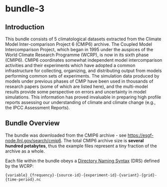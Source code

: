 # bundle-3

## Introduction

This bundle consists of 5 climatological datasets extracted from the Climate Model Inter-comparison Project 6 (CMIP6) archive.  The Coupled Model Intercomparison Project, which began in 1995 under the auspices of the World Climate Research Programme (WCRP), is now in its sixth phase (CMIP6). CMIP6 coordinates somewhat independent model intercomparison activities and their experiments which have adopted a common infrastructure for collecting, organizing, and distributing output from models performing common sets of experiments. The simulation data produced by models under previous phases of CMIP have been used in thousands of research papers (some of which are listed here), and the multi-model results provide some perspective on errors and uncertainty in model simulations. This information has proved invaluable in preparing high profile reports assessing our understanding of climate and climate change (e.g., the IPCC Assessment Reports).

## Bundle Overview

The bundle was downloaded from the CMIP6 archive - see https://esgf-node.llnl.gov/search/cmip6.  The total CMIP6 archive size is **several hundred petabytes**, thus the example files represent a tiny fraction of the archive as a whole.

Each file within the bundle obeys a [Directory Naming Syntax](https://eartharxiv.org/repository/view/2722/) (DRS) defined by the WCRP:

`{variable}_{frequency}-{source-id}-{experiment-id}-{variant}-{grid}-{time-period}.nc`


